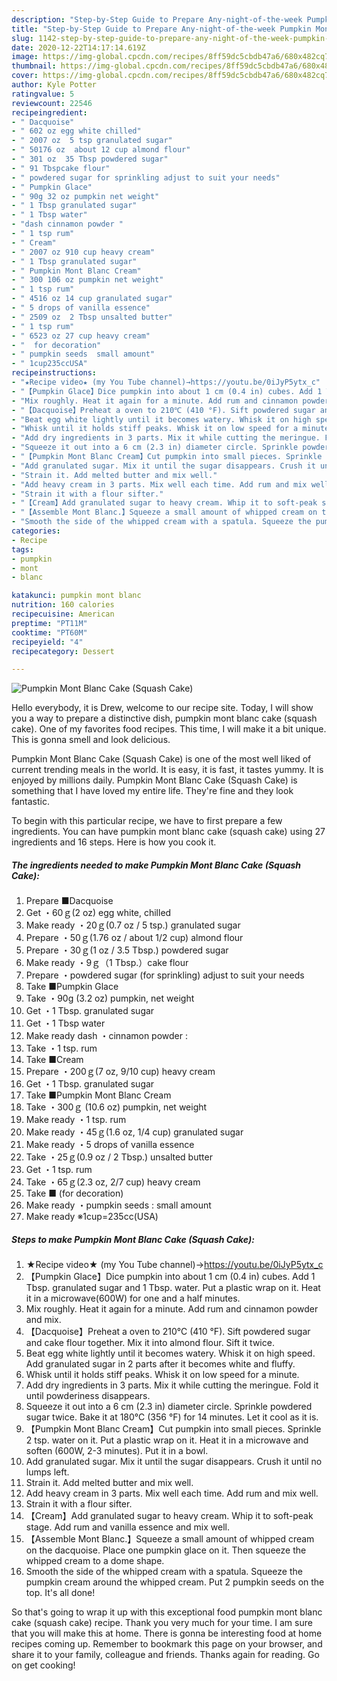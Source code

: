 ```yaml
---
description: "Step-by-Step Guide to Prepare Any-night-of-the-week Pumpkin Mont Blanc Cake (Squash Cake)"
title: "Step-by-Step Guide to Prepare Any-night-of-the-week Pumpkin Mont Blanc Cake (Squash Cake)"
slug: 1142-step-by-step-guide-to-prepare-any-night-of-the-week-pumpkin-mont-blanc-cake-squash-cake
date: 2020-12-22T14:17:14.619Z
image: https://img-global.cpcdn.com/recipes/8ff59dc5cbdb47a6/680x482cq70/pumpkin-mont-blanc-cake-squash-cake-recipe-main-photo.jpg
thumbnail: https://img-global.cpcdn.com/recipes/8ff59dc5cbdb47a6/680x482cq70/pumpkin-mont-blanc-cake-squash-cake-recipe-main-photo.jpg
cover: https://img-global.cpcdn.com/recipes/8ff59dc5cbdb47a6/680x482cq70/pumpkin-mont-blanc-cake-squash-cake-recipe-main-photo.jpg
author: Kyle Potter
ratingvalue: 5
reviewcount: 22546
recipeingredient:
- " Dacquoise"
- " 602 oz egg white chilled"
- " 2007 oz  5 tsp granulated sugar"
- " 50176 oz  about 12 cup almond flour"
- " 301 oz  35 Tbsp powdered sugar"
- " 91 Tbspcake flour"
- " powdered sugar for sprinkling adjust to suit your needs"
- " Pumpkin Glace"
- " 90g 32 oz pumpkin net weight"
- " 1 Tbsp granulated sugar"
- " 1 Tbsp water"
- "dash cinnamon powder "
- " 1 tsp rum"
- " Cream"
- " 2007 oz 910 cup heavy cream"
- " 1 Tbsp granulated sugar"
- " Pumpkin Mont Blanc Cream"
- " 300 106 oz pumpkin net weight"
- " 1 tsp rum"
- " 4516 oz 14 cup granulated sugar"
- " 5 drops of vanilla essence"
- " 2509 oz  2 Tbsp unsalted butter"
- " 1 tsp rum"
- " 6523 oz 27 cup heavy cream"
- "  for decoration"
- " pumpkin seeds  small amount"
- " 1cup235ccUSA"
recipeinstructions:
- "★Recipe video★ (my You Tube channel)→https://youtu.be/0iJyP5ytx_c"
- "【Pumpkin Glace】Dice pumpkin into about 1 cm (0.4 in) cubes. Add 1 Tbsp. granulated sugar and 1 Tbsp. water. Put a plastic wrap on it. Heat it in a microwave(600W) for one and a half minutes."
- "Mix roughly. Heat it again for a minute. Add rum and cinnamon powder and mix."
- "【Dacquoise】Preheat a oven to 210℃ (410 °F). Sift powdered sugar and cake flour together. Mix it into almond flour. Sift it twice."
- "Beat egg white lightly until it becomes watery. Whisk it on high speed. Add granulated sugar in 2 parts after it becomes white and fluffy."
- "Whisk until it holds stiff peaks. Whisk it on low speed for a minute."
- "Add dry ingredients in 3 parts. Mix it while cutting the meringue. Fold it until powderiness disappears."
- "Squeeze it out into a 6 cm (2.3 in) diameter circle. Sprinkle powdered sugar twice. Bake it at 180℃ (356 °F) for 14 minutes. Let it cool as it is."
- "【Pumpkin Mont Blanc Cream】Cut pumpkin into small pieces. Sprinkle 2 tsp. water on it. Put a plastic wrap on it. Heat it in a microwave and soften (600W, 2-3 minutes). Put it in a bowl."
- "Add granulated sugar. Mix it until the sugar disappears. Crush it until no lumps left."
- "Strain it. Add melted butter and mix well."
- "Add heavy cream in 3 parts. Mix well each time. Add rum and mix well."
- "Strain it with a flour sifter."
- "【Cream】Add granulated sugar to heavy cream. Whip it to soft-peak stage. Add rum and vanilla essence and mix well."
- "【Assemble Mont Blanc.】Squeeze a small amount of whipped cream on the dacquoise. Place one pumpkin glace on it. Then squeeze the whipped cream to a dome shape."
- "Smooth the side of the whipped cream with a spatula. Squeeze the pumpkin cream around the whipped cream. Put 2 pumpkin seeds on the top. It&#39;s all done!"
categories:
- Recipe
tags:
- pumpkin
- mont
- blanc

katakunci: pumpkin mont blanc 
nutrition: 160 calories
recipecuisine: American
preptime: "PT11M"
cooktime: "PT60M"
recipeyield: "4"
recipecategory: Dessert

---
```



![Pumpkin Mont Blanc Cake (Squash Cake)](https://img-global.cpcdn.com/recipes/8ff59dc5cbdb47a6/680x482cq70/pumpkin-mont-blanc-cake-squash-cake-recipe-main-photo.jpg)

Hello everybody, it is Drew, welcome to our recipe site. Today, I will show you a way to prepare a distinctive dish, pumpkin mont blanc cake (squash cake). One of my favorites food recipes. This time, I will make it a bit unique. This is gonna smell and look delicious.



Pumpkin Mont Blanc Cake (Squash Cake) is one of the most well liked of current trending meals in the world. It is easy, it is fast, it tastes yummy. It is enjoyed by millions daily. Pumpkin Mont Blanc Cake (Squash Cake) is something that I have loved my entire life. They're fine and they look fantastic.


To begin with this particular recipe, we have to first prepare a few ingredients. You can have pumpkin mont blanc cake (squash cake) using 27 ingredients and 16 steps. Here is how you cook it.

<!--inarticleads1-->

##### The ingredients needed to make Pumpkin Mont Blanc Cake (Squash Cake):

1. Prepare  ■Dacquoise
1. Get  ・60ｇ(2 oz) egg white, chilled
1. Make ready  ・20ｇ(0.7 oz / 5 tsp.) granulated sugar
1. Prepare  ・50ｇ(1.76 oz / about 1/2 cup) almond flour
1. Prepare  ・30ｇ(1 oz / 3.5 Tbsp.) powdered sugar
1. Make ready  ・9ｇ（1 Tbsp.）cake flour
1. Prepare  ・powdered sugar (for sprinkling) adjust to suit your needs
1. Take  ■Pumpkin Glace
1. Take  ・90g (3.2 oz) pumpkin, net weight
1. Get  ・1 Tbsp. granulated sugar
1. Get  ・1 Tbsp water
1. Make ready dash ・cinnamon powder :
1. Take  ・1 tsp. rum
1. Take  ■Cream
1. Prepare  ・200ｇ(7 oz, 9/10 cup) heavy cream
1. Get  ・1 Tbsp. granulated sugar
1. Take  ■Pumpkin Mont Blanc Cream
1. Take  ・300ｇ (10.6 oz) pumpkin, net weight
1. Make ready  ・1 tsp. rum
1. Make ready  ・45ｇ(1.6 oz, 1/4 cup) granulated sugar
1. Make ready  ・5 drops of vanilla essence
1. Take  ・25ｇ(0.9 oz / 2 Tbsp.) unsalted butter
1. Get  ・1 tsp. rum
1. Take  ・65ｇ(2.3 oz, 2/7 cup) heavy cream
1. Take  ■ (for decoration)
1. Make ready  ・pumpkin seeds : small amount
1. Make ready  ※1cup=235cc(USA)




<!--inarticleads2-->

##### Steps to make Pumpkin Mont Blanc Cake (Squash Cake):

1. ★Recipe video★ (my You Tube channel)→https://youtu.be/0iJyP5ytx_c
1. 【Pumpkin Glace】Dice pumpkin into about 1 cm (0.4 in) cubes. Add 1 Tbsp. granulated sugar and 1 Tbsp. water. Put a plastic wrap on it. Heat it in a microwave(600W) for one and a half minutes.
1. Mix roughly. Heat it again for a minute. Add rum and cinnamon powder and mix.
1. 【Dacquoise】Preheat a oven to 210℃ (410 °F). Sift powdered sugar and cake flour together. Mix it into almond flour. Sift it twice.
1. Beat egg white lightly until it becomes watery. Whisk it on high speed. Add granulated sugar in 2 parts after it becomes white and fluffy.
1. Whisk until it holds stiff peaks. Whisk it on low speed for a minute.
1. Add dry ingredients in 3 parts. Mix it while cutting the meringue. Fold it until powderiness disappears.
1. Squeeze it out into a 6 cm (2.3 in) diameter circle. Sprinkle powdered sugar twice. Bake it at 180℃ (356 °F) for 14 minutes. Let it cool as it is.
1. 【Pumpkin Mont Blanc Cream】Cut pumpkin into small pieces. Sprinkle 2 tsp. water on it. Put a plastic wrap on it. Heat it in a microwave and soften (600W, 2-3 minutes). Put it in a bowl.
1. Add granulated sugar. Mix it until the sugar disappears. Crush it until no lumps left.
1. Strain it. Add melted butter and mix well.
1. Add heavy cream in 3 parts. Mix well each time. Add rum and mix well.
1. Strain it with a flour sifter.
1. 【Cream】Add granulated sugar to heavy cream. Whip it to soft-peak stage. Add rum and vanilla essence and mix well.
1. 【Assemble Mont Blanc.】Squeeze a small amount of whipped cream on the dacquoise. Place one pumpkin glace on it. Then squeeze the whipped cream to a dome shape.
1. Smooth the side of the whipped cream with a spatula. Squeeze the pumpkin cream around the whipped cream. Put 2 pumpkin seeds on the top. It&#39;s all done!




So that's going to wrap it up with this exceptional food pumpkin mont blanc cake (squash cake) recipe. Thank you very much for your time. I am sure that you will make this at home. There is gonna be interesting food at home recipes coming up. Remember to bookmark this page on your browser, and share it to your family, colleague and friends. Thanks again for reading. Go on get cooking!
